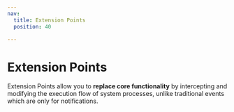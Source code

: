 ```yaml
---
nav:
  title: Extension Points
  position: 40

---
```


# Extension Points

Extension Points allow you to **replace core functionality** by intercepting and modifying the execution flow of system processes, unlike traditional events which are only for notifications.
